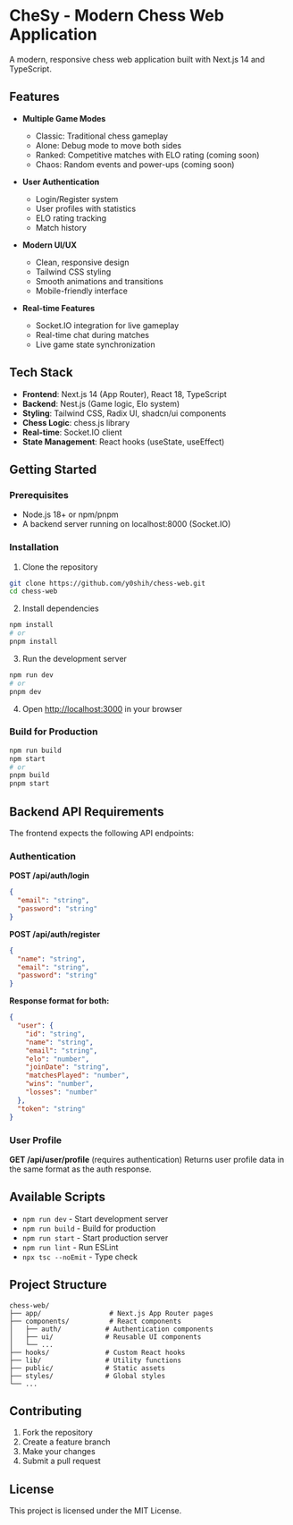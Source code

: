 # CheSy - Modern Chess Web Application

A modern, responsive chess web application built with Next.js 14 and TypeScript.

## Features

- **Multiple Game Modes**
  - Classic: Traditional chess gameplay
  - Alone: Debug mode to move both sides
  - Ranked: Competitive matches with ELO rating (coming soon)
  - Chaos: Random events and power-ups (coming soon)

- **User Authentication**
  - Login/Register system
  - User profiles with statistics
  - ELO rating tracking
  - Match history

- **Modern UI/UX**
  - Clean, responsive design
  - Tailwind CSS styling
  - Smooth animations and transitions
  - Mobile-friendly interface

- **Real-time Features**
  - Socket.IO integration for live gameplay
  - Real-time chat during matches
  - Live game state synchronization

## Tech Stack

- **Frontend**: Next.js 14 (App Router), React 18, TypeScript
- **Backend**: Nest.js (Game logic, Elo system)
- **Styling**: Tailwind CSS, Radix UI, shadcn/ui components
- **Chess Logic**: chess.js library
- **Real-time**: Socket.IO client
- **State Management**: React hooks (useState, useEffect)

## Getting Started

### Prerequisites

- Node.js 18+ or npm/pnpm
- A backend server running on localhost:8000 (Socket.IO)

### Installation

1. Clone the repository
```bash
git clone https://github.com/y0shih/chess-web.git
cd chess-web
```

2. Install dependencies
```bash
npm install
# or
pnpm install
```

3. Run the development server
```bash
npm run dev
# or
pnpm dev
```

4. Open [http://localhost:3000](http://localhost:3000) in your browser

### Build for Production

```bash
npm run build
npm start
# or
pnpm build
pnpm start
```

## Backend API Requirements

The frontend expects the following API endpoints:

### Authentication

**POST /api/auth/login**
```json
{
  "email": "string",
  "password": "string"
}
```

**POST /api/auth/register**
```json
{
  "name": "string",
  "email": "string", 
  "password": "string"
}
```

**Response format for both:**
```json
{
  "user": {
    "id": "string",
    "name": "string",
    "email": "string",
    "elo": "number",
    "joinDate": "string",
    "matchesPlayed": "number",
    "wins": "number",
    "losses": "number"
  },
  "token": "string"
}
```

### User Profile

**GET /api/user/profile** (requires authentication)
Returns user profile data in the same format as the auth response.

## Available Scripts

- `npm run dev` - Start development server
- `npm run build` - Build for production
- `npm run start` - Start production server
- `npm run lint` - Run ESLint
- `npx tsc --noEmit` - Type check

## Project Structure

```
chess-web/
├── app/                 # Next.js App Router pages
├── components/          # React components
│   ├── auth/           # Authentication components
│   ├── ui/             # Reusable UI components
│   └── ...
├── hooks/              # Custom React hooks
├── lib/                # Utility functions
├── public/             # Static assets
├── styles/             # Global styles
└── ...
```

## Contributing

1. Fork the repository
2. Create a feature branch
3. Make your changes
4. Submit a pull request

## License

This project is licensed under the MIT License.
